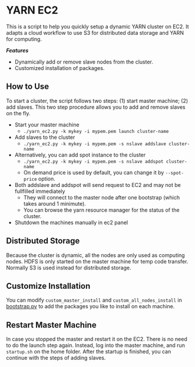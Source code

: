 YARN EC2
========
This is a script to help you quickly setup a dynamic YARN cluster on EC2.
It adapts a cloud workflow to use S3 for distributed data storage and YARN for computing.

***Features***
- Dynamically add or remove slave nodes from the cluster.
- Customized installation of packages.

How to Use
----------
To start a cluster, the script follows two steps: (1) start master machine; (2) add slaves.
This two step procedure allows you to add and remove slaves on the fly.

- Start your master machine
  - ```./yarn_ec2.py -k mykey -i mypem.pem launch cluster-name ```
- Add slaves to the cluster
  - ```./yarn_ec2.py -k mykey -i mypem.pem -s nslave addslave cluster-name ```
- Alternatively, you can add spot instance to the cluster
  - ```./yarn_ec2.py -k mykey -i mypem.pem -s nslave addspot cluster-name```
  - On demand price is used by default, you can change it by ```--spot-price``` option.
- Both addslave and addspot will send request to EC2 and may not be fullfilled immediately
  - They will connect to the master node after one bootstrap (which takes around 1 minimute).
  - You can browse the yarn resource manager for the status of the cluster.
- Shutdown the machines manually in ec2 panel

Distributed Storage
-------------------
Because the cluster is dynamic, all the nodes are only used as computing nodes.
HDFS is only started on the master machine for temp code transfer.
Normally S3 is used instead for distributed storage.


Customize Installation
----------------------
You can modify ```custom_master_install``` and ```custom_all_nodes_install``` in [bootstrap.py](https://github.com/tqchen/yarn-ec2/blob/master/bootstrap.py#L21)
to add the packages you like to install on each machine.


Restart Master Machine
----------------------
In case you stopped the master and restart it on the EC2. There is no need to do the launch step again.
Instead, log into the master machine, and run ```startup.sh``` on the home folder.
After the startup is finished, you can continue with the steps of adding slaves.
